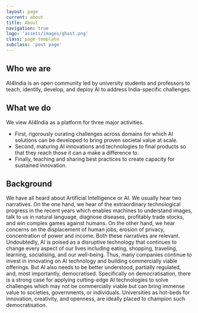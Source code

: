 ```yaml
---
layout: page
current: about
title: About
navigation: true
logo: 'assets/images/ghost.png'
class: page-template
subclass: 'post page'
---
```


## Who we are

AI4India is an open community led by university students and professors to teach, identify, develop, and deploy AI to address India-specific challenges.


## What we do

We view AI4India as a platform for three major activities. 
- First, rigorously curating challenges across domains for which AI solutions can be developed to bring proven societal value at scale. 
- Second, maturing AI innovations and technologies to final products so that they reach those it can a make a difference to. 
- Finally, teaching and sharing best practices to create capacity for sustained innovation.


## Background
We have all heard about Artificial Intelligence or AI. We usually hear two narratives. On the one hand, we hear of the extraordinary technological progress in the recent years which enables machines to understand images, talk to us in natural language, diagnose diseases, profitably trade stocks, and win complex games against humans. On the other hand, we hear concerns on the displacement of human jobs, erosion of privacy, concentration of power and income. Both these narratives are relevant. Undoubtedly, AI is poised as a disruptive technology that continues to change every aspect of our lives including eating, shopping, traveling, learning, socialising, and our well-being. Thus, many companies continue to  invest in innovating on AI technology and building commercially viable offerings. 
But AI also needs to be better understood, partially regulated, and, most importantly, democratised. Specifically on democratisation, there is a strong case for applying cutting-edge AI technologies to solve challenges which may not be commercially viable but can bring immense  value to societies, governments, or individuals. Universities as hot-beds for innovation, creativity, and openness, are ideally placed to champion such democratisation. 
